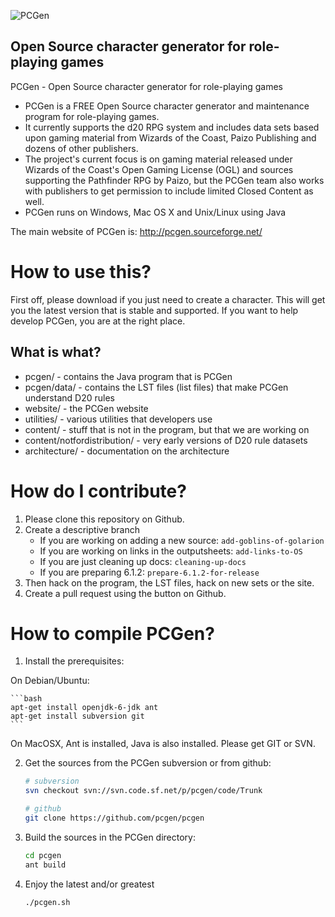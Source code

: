![PCGen](http://pcgen.org/wordpress/wp-content/uploads/2012/11/copy-PCGen_header.gif)

Open Source character generator for role-playing games
-----

PCGen - Open Source character generator for role-playing games

* PCGen is a FREE Open Source character generator and maintenance program for role-playing games. 
* It currently supports the d20 RPG system and includes data sets based upon gaming material from Wizards of the Coast, Paizo Publishing and dozens of other publishers. 
* The project's current focus is on gaming material released under Wizards of the Coast's Open Gaming License (OGL) and sources supporting the Pathfinder RPG by Paizo, but the PCGen team also works with publishers to get permission to include limited Closed Content as well. 
* PCGen runs on Windows, Mac OS X and Unix/Linux using Java

The main website of PCGen is:
http://pcgen.sourceforge.net/


How to use this?
================

First off, please download if you just need to create a character. This will get you the latest version that is stable and supported. If you want to help develop PCGen, you are at the right place.

What is what?
-------------

* pcgen/ - contains the Java program that is PCGen
* pcgen/data/ - contains the LST files (list files) that make PCGen understand D20 rules
* website/ - the PCGen website
* utilities/ - various utilities that developers use
* content/ - stuff that is not in the program, but that we are working on
* content/notfordistribution/ - very early versions of D20 rule datasets
* architecture/ - documentation on the architecture


How do I contribute?
====================

1. Please clone this repository on Github. 
2. Create a descriptive branch
   * If you are working on adding a new source: `add-goblins-of-golarion`
   * If you are working on links in the outputsheets: `add-links-to-OS`
   * If you are just cleaning up docs: `cleaning-up-docs`
   * If you are preparing 6.1.2: `prepare-6.1.2-for-release`
3. Then hack on the program, the LST files, hack on new sets or the site.
4. Create a pull request using the button on Github.



How to compile PCGen?
=====================

1. Install the prerequisites:

On Debian/Ubuntu:

    ```bash
    apt-get install openjdk-6-jdk ant
    apt-get install subversion git
    ```

On MacOSX, Ant is installed, Java is also installed. Please get GIT or SVN. 


2. Get the sources from the PCGen subversion or from github:

    ```bash
    # subversion
    svn checkout svn://svn.code.sf.net/p/pcgen/code/Trunk
    ```

    ```bash
    # github
    git clone https://github.com/pcgen/pcgen
    ```

3. Build the sources in the PCGen directory:

    ```bash
    cd pcgen
    ant build
    ```

4. Enjoy the latest and/or greatest

   ```bash
   ./pcgen.sh
   ```
